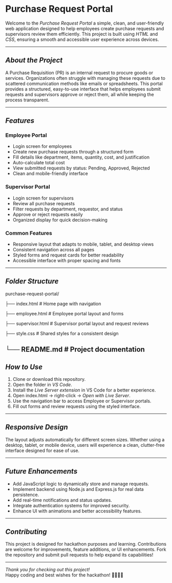 # Purchase Request Portal

Welcome to the *Purchase Request Portal* a simple, clean, and user-friendly web application designed to help employees create purchase requests and supervisors review them efficiently. This project is built using *HTML* and *CSS*, ensuring a smooth and accessible user experience across devices.

---

##  *About the Project*

A Purchase Requisition (PR) is an internal request to procure goods or services. Organizations often struggle with managing these requests due to scattered communication methods like emails or spreadsheets. This portal provides a structured, easy-to-use interface that helps employees submit requests and supervisors approve or reject them, all while keeping the process transparent.

---

##  *Features*

###  Employee Portal
- Login screen for employees
- Create new purchase requests through a structured form
- Fill details like department, items, quantity, cost, and justification
- Auto-calculate total cost
- View submitted requests by status: Pending, Approved, Rejected
- Clean and mobile-friendly interface

###  Supervisor Portal
- Login screen for supervisors
- Review all purchase requests
- Filter requests by department, requestor, and status
- Approve or reject requests easily
- Organized display for quick decision-making

###  Common Features
- Responsive layout that adapts to mobile, tablet, and desktop views
- Consistent navigation across all pages
- Styled forms and request cards for better readability
- Accessible interface with proper spacing and fonts

---

##  *Folder Structure*
purchase-request-portal/

├── index.html # Home page with navigation

├── employee.html # Employee portal layout and forms

├── supervisor.html # Supervisor portal layout and request reviews

├── style.css # Shared styles for a consistent design

└── README.md # Project documentation
---

##  *How to Use*

1. Clone or download this repository.
2. Open the folder in *VS Code*.
3. Install the *Live Server extension* in VS Code for a better experience.
4. Open index.html → right-click → *Open with Live Server*.
5. Use the navigation bar to access Employee or Supervisor portals.
6. Fill out forms and review requests using the styled interface.

---

##  *Responsive Design*

The layout adjusts automatically for different screen sizes. Whether using a desktop, tablet, or mobile device, users will experience a clean, clutter-free interface designed for ease of use.

---

##  *Future Enhancements*

- Add JavaScript logic to dynamically store and manage requests.
- Implement backend using Node.js and Express.js for real data persistence.
- Add real-time notifications and status updates.
- Integrate authentication systems for improved security.
- Enhance UI with animations and better accessibility features.

---

##  *Contributing*

This project is designed for hackathon purposes and learning. Contributions are welcome for improvements, feature additions, or UI enhancements. Fork the repository and submit pull requests to help expand its capabilities!

---

*Thank you for checking out this project!*  
Happy coding and best wishes for the hackathon! 🚀🎯📂✨
